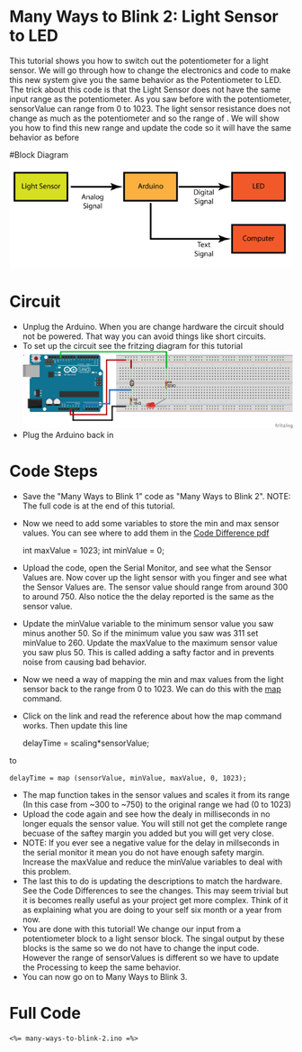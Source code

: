 # Many Ways to Blink 2: Light Sensor to LED

This tutorial shows you how to switch out the potentiometer for a light sensor. We will go through how to change the electronics and code to make this new system give you the same behavior as the Potentiometer to LED. The trick about this code is that the Light Sensor does not have the same input range as the potentiometer. As you saw before with the potentiometer, sensorValue can range from 0 to 1023. The light sensor resistance does not change as much as the potentiometer and so the range of . We will show you how to find this new range and update the code so it will have the same behavior as before 

#Block Diagram
![Light Sensor to LED System](Light_Sensor_to_LED_System.png)

# Circuit
* Unplug the Arduino. When you are change hardware the circuit should not be powered. That way you can avoid things like short circuits.
* To set up the circuit see the fritzing diagram for this tutorial
![Light Sensor to LED System](many-ways-to-blink-2.png)
* Plug the Arduino back in 

# Code Steps
* Save the "Many Ways to Blink 1" code as "Many Ways to Blink 2". NOTE: The full code is at the end of this tutorial.
* Now we need to add some variables to store the min and max sensor values. You can see where to add them in the <a href="https://github.com/workshopweekend/many-ways-to-blink-2/blob/master/many-ways-to-blink-2.pdf">Code Difference pdf</a> 


	int maxValue = 1023;
	int minValue = 0;

* Upload the code, open the Serial Monitor, and see what the Sensor Values are. Now cover up the light sensor with you finger and see what the Sensor Values are. The sensor value should range from around 300 to around 750. Also notice the the delay reported is the same as the sensor value.
* Update the minValue variable to the minimum sensor value you saw minus another 50. So if the minimum value you saw was 311 set minValue to 260. Update the maxValue to the maximum sensor value you saw plus 50. This is called adding a safty factor and in prevents noise from causing bad behavior.
* Now we need a way of mapping the min and max values from the light sensor back to the range from 0 to 1023. We can do this with the <a href = http://arduino.cc/en/reference/map >map</a> command. 
* Click on the link and read the reference about how the map command works. 
Then update this line 


	delayTime = scaling*sensorValue;

to 

	delayTime = map (sensorValue, minValue, maxValue, 0, 1023);

* The map function takes in the sensor values and scales it from its range (In this case from ~300 to ~750) to the original range we had (0 to 1023)
* Upload the code again and see how the dealy in milliseconds in no longer equals the sensor value. You will still not get the complete range becuase of the saftey margin you added but you will get very close.  
* NOTE: If you ever see a negative value for the delay in millseconds in the serial monitor it mean you  do not have enough safety margin. Increase the maxValue and reduce the minValue variables to deal with this problem.
* The last this to do is updating the descriptions to match the hardware. See the Code Differences to see the changes.  This may seem trivial but it is becomes really useful as your project get more complex. Think of it as explaining what you are doing to your self six month or a year from now. 
* You are done with this tutorial! We change our input from a potentiometer block to a light sensor block. The singal output by these blocks is the same so we do not have to change the input code. However the range of sensorValues is different so we have to update the Processing to keep the same behavior. 
* You can now go on to Many Ways to Blink 3.

# Full Code
	<%= many-ways-to-blink-2.ino =%>
